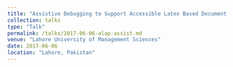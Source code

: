 ```yaml
---
title: "Assistive Debugging to Support Accessible Latex Based Document Authoring"
collection: talks
type: "Talk"
permalink: /talks/2017-06-06-alap-assist.md
venue: "Lahore University of Management Sciences"
date: 2017-06-06
location: "Lahore, Pakistan"
---
```


